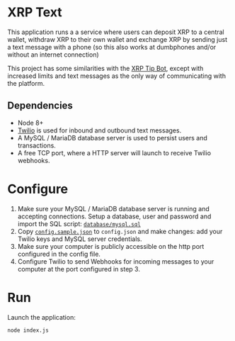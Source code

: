 # XRP Text

This application runs a a service where users can deposit XRP to a central wallet, 
withdraw XRP to their own wallet and exchange XRP by sending just a text message
with a phone (so this also works at dumbphones and/or without an internet connection)

This project has some similarities with the [XRP Tip Bot](https://xrptipbot.com), except with increased limits and text messages as the only way of communicating with the platform.

## Dependencies

- Node 8+
- [Twilio](https://www.twilio.com/) is used for inbound and outbound text messages.
- A MySQL / MariaDB database server is used to persist users and transactions.
- A free TCP port, where a HTTP server will launch to receive Twilio webhooks.

# Configure

1. Make sure your MySQL / MariaDB database server is running and accepting connections. Setup a database, user and password and import the SQL script: [`database/mysql.sql`](https://github.com/WietseWind/xrp-text/blob/master/database/mysql.sql)
2. Copy [`config.sample.json`](https://github.com/WietseWind/xrp-text/blob/master/config.sample.json) to `config.json` and make changes: add your Twilio keys and MySQL server credentials.
3. Make sure your computer is publicly accessible on the http port configured in the config file.
4. Configure Twilio to send Webhooks for incoming messages to your computer at the port configured in step 3. 

# Run

Launch the application:

```
node index.js
```